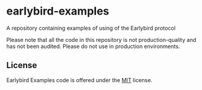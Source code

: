 # earlybird-examples

A repository containing examples of using of the Earlybird protocol

Please note that all the code in this repository is not production-quality and has not been audited. Please do not use in production environments.

## License

Earlybird Examples code is offered under the [MIT](LICENSE-MIT) license.
